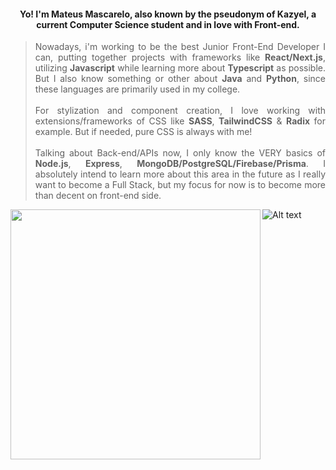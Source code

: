 <h4 align="center"> Yo! I'm Mateus Mascarelo, also known by the pseudonym of Kazyel, a current Computer Science student and in love with Front-end.</h4>

> <p align="justify">Nowadays, i'm working to be the best Junior Front-End Developer I can, putting together projects with frameworks like <b>React/Next.js</b>, utilizing <b>Javascript</b> while learning more about <b>Typescript</b> as possible. But I also know something or other about <b>Java</b> and <b>Python</b>, since these languages are primarily used in my college. <br><br>For stylization and component creation, I love working with extensions/frameworks of CSS like <b>SASS</b>, <b>TailwindCSS</b> & <b>Radix</b> for example. But if needed, pure CSS is always with me! <br><br>Talking about Back-end/APIs now, I only know the VERY basics of <b>Node.js</b>, <b>Express</b>, <b>MongoDB/PostgreSQL/Firebase/Prisma</b>. I absolutely intend to learn more about this area in the future as I really want to become a Full Stack, but my focus for now is to become more than decent on front-end side. 

![Alt text](https://spotify-recently-played-readme.vercel.app/api?user=uvftxlhokjash9j9ab2rsgwt8&count=2)<img align="left" src = "https://github-readme-streak-stats.herokuapp.com?user=Kazyel&theme=dark&hide_border=true" width = 400>
